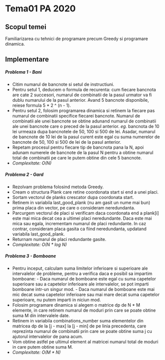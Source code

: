 # Tema01 PA 2020

## Scopul temei

Familiarizarea cu tehnici de programare precum Greedy si programare dinamica.


## Implementare

##### Problema 1 - Bani

- Citim numarul de bancnote si setul de instructiuni.
- Pentru setul 1, deducem o formula de recurenta: cum fiecare bancnota are cate 2 succesori, numarul de combinatii de la pasul urmator va fi dublu numarului de la pasul anterior. Avand 5 bancnote disponibile, reiese formula 5 * 2 ^ (n - 1).
- Pentru setul 2, folosim programarea dinamica si retinem la fiecare pas numarul de combinatii specifice fiecarei bancnote. Numarul de combinatii ale unei bancnote se obtine adunand numarul de combinatii ale unei bancnote care o preced de la pasul anterior.
*eg.* bancnota de 10 lei urmeaza dupa bancnotele de 50, 100 si 500 de lei. Asadar, numarul de bancnote de 10 lei de la pasul curent este egal cu suma numerelor de bancnote de 50, 100 si 500 de lei de la pasul anterior.
- Repetam procesul pentru fiecare tip de bancnota pana la N, apoi adunam numerele de bancnote de la pasul N pentru a obtine numarul total de combinatii pe care le putem obtine din cele 5 bancnote.
- *Complexitate: O(N)*


##### Problema 2 - Gard

- Rezolvam problema folosind metoda Greedy.
- Cream o structura Plank care retine coordonata start si end a unei placi.
- Sortam vectorul de planks crescator dupa coordonata start.
- Retinem in variabila last_good_plank (nu am gasit un nume mai bun) prima placa din vector, pe care o consideram neredundanta.
- Parcurgem vectorul de placi si verificam daca coordonata end a plank[i] este mai mica decat cea a ultimei placi neredundante. Daca este mai mica sau egala, incrementam numarul de placi redundante. In caz contrar, consideram placa gasita ca fiind neredundanta, updatand variabila last_good_plank.
- Returnam numarul de placi redundante gasite.
- *Complexitate: O(N * log N)*

##### Problema 3 - Bomboane

- Pentru inceput, calculam suma limitelor inferioare si superioare ale intervalelor de probleme, pentru a verifica daca e posibil sa impartim bomboane:
        - Daca numarul de bomboane este egal cu suma capetelor superioare sau a capetelor inferioare ale intervalelor, se pot imparti bomboane intr-un singur mod.
        - Daca numarul de bomboane este mai mic decat suma capetelor inferioare sau mai mare decat suma capetelor superioare, nu putem imparti in niciun mod.
- Folosim programare dinamica si alegem o matrice dp de N * M elemente, in care retinem numarul de moduri prin care se poate obtine suma M din intervalele date.
- Retinem in variabila combinations_number suma elementelor din matricea dp de la [j - max] la [j - min] de pe linia precedenta, care reprezinta numarul de combinatii prin care se poate obtine suma j cu ajutorul intervalelor de pana acum.
- Vom obtine astfel pe ultimul element al matricei numarul total de moduri in care putem obtine suma M.
- *Complexitate: O(M * N)*
